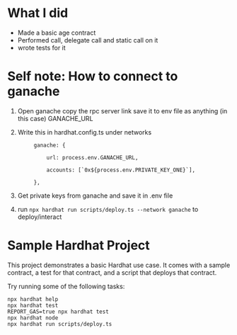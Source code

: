 # What I did
- Made a basic age contract
- Performed call, delegate call and static call on it
- wrote tests for it

# Self note: How to connect to ganache
1. Open ganache copy the rpc server link save it to env file as anything (in this case) GANACHE_URL
2. Write this in hardhat.config.ts under networks

            ganache: {

                url: process.env.GANACHE_URL,

                accounts: [`0x${process.env.PRIVATE_KEY_ONE}`],

            },
3. Get private keys from ganache and save it in .env file
4. run ```npx hardhat run scripts/deploy.ts --network ganache``` to deploy/interact

# Sample Hardhat Project

This project demonstrates a basic Hardhat use case. It comes with a sample contract, a test for that contract, and a script that deploys that contract.

Try running some of the following tasks:

```shell
npx hardhat help
npx hardhat test
REPORT_GAS=true npx hardhat test
npx hardhat node
npx hardhat run scripts/deploy.ts
```

